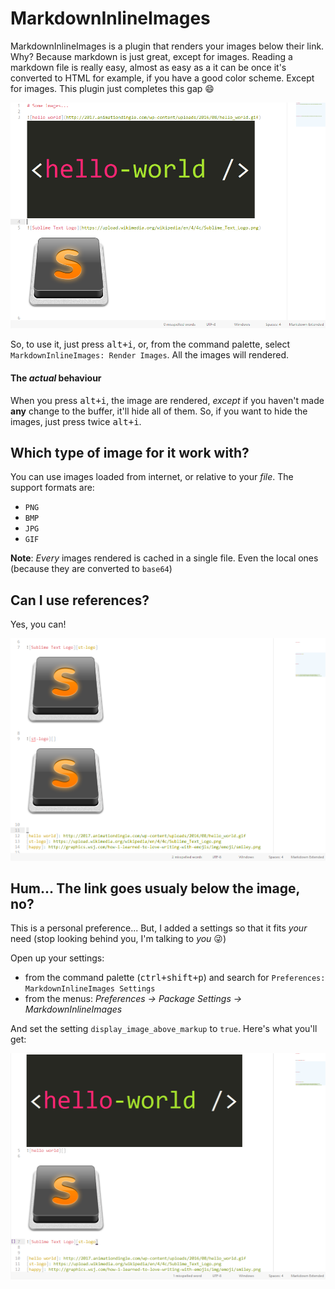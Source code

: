 # MarkdownInlineImages

MarkdownInlineImages is a plugin that renders your images below their link. Why? Because markdown
is just great, except for images. Reading a markdown file is really easy, almost as easy as a it can
be once it's converted to HTML for example, if you have a good color scheme. Except for images. This
plugin just completes this gap :smile:

![MarkdownInlineImages](screenshots/2-images.png)

So, to use it, just press <kbd>alt+i</kbd>, or, from the command palette, select
`MarkdownInlineImages: Render Images`. All the images will rendered.


#### The *actual* behaviour

When you press <kbd>alt+i</kbd>, the image are rendered, *except* if you haven't made **any** change
to the buffer, it'll hide all of them. So, if you want to hide the images, just press twice
<kbd>alt+i</kbd>.

## Which type of image for it work with?

You can use images loaded from internet, or relative to your *file*. The support formats are:

- `PNG`
- `BMP`
- `JPG`
- `GIF`

**Note**: *Every* images rendered is cached in a single file. Even the local ones (because they are
converted to `base64`)

## Can I use references?

Yes, you can!

![image link with references](screenshots/references.png)

## Hum... The link goes usualy below the image, no?

This is a personal preference... But, I added a settings so that it fits *your* need (stop looking
behind you, I'm talking to *you* :stuck_out_tongue_winking_eye:)

Open up your settings:

- from the command palette (<kbd>ctrl+shift+p</kbd>) and search for
`Preferences: MarkdownInlineImages Settings`
- from the menus: *Preferences → Package Settings → MarkdownInlineImages*

And set the setting `display_image_above_markup` to `true`. Here's what you'll get:

![display_image_above_markup](screenshots/display_image_above_markup.png)
